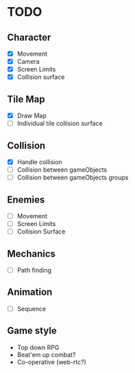 # TODO

## Character

- [x] Movement
- [x] Camera
- [x] Screen Limits
- [x] Collision surface

## Tile Map

- [x] Draw Map
- [ ] Individual tile collision surface

## Collision

- [x] Handle collision
- [ ] Collision between gameObjects
- [ ] Collision between gameObjects groups

## Enemies

- [ ] Movement
- [ ] Screen Limits
- [ ] Collision Surface

## Mechanics

- [ ] Path finding

## Animation

- [ ] Sequence

## Game style

- Top down RPG
- Beat'em up combat?
- Co-operative (web-rtc?)
